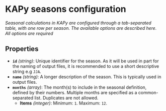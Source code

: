 # KAPy seasons configuration

*Seasonal calculations in KAPy are configured through a tab-separated table, with one row per season. The available options are described here. All options are required*

## Properties

- **`id`** *(string)*: Unique identifier for the season. As it will be used in part for the naming of output files, it is recommended to use a short descriptive string e.g `JJA`.
- **`name`** *(string)*: A longer description of the season. This is typically used in output files.
- **`months`** *(array)*: The month(s) to include in the seasonal definition, defined by their numbers. Multiple months are specified as a common-separated list. Duplicates are not allowed.
  - **Items** *(integer)*: Minimum: `1`. Maximum: `12`.
